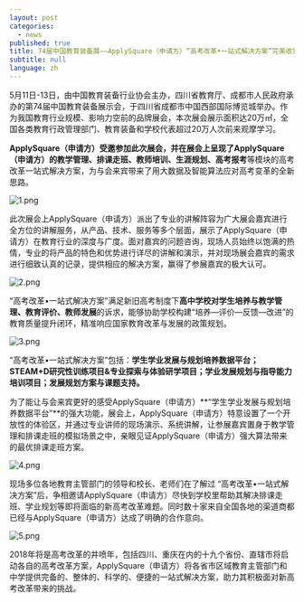 ```yaml
---
layout: post
categories:
  - news
published: true
title: 74届中国教育装备展——ApplySquare（申请方）“高考改革•一站式解决方案”完美收官
subtitle: null
language: zh
---
```


5月11日-13日，由中国教育装备行业协会主办，四川省教育厅、成都市人民政府承办的第74届中国教育装备展示会，于四川省成都市中国西部国际博览城举办。作为我国教育行业规模、影响力空前的品牌展会，本次展会展示面积达20万㎡，全国各类教育行政管理部门、教育装备和学校代表超过20万人次前来观摩学习。

**ApplySquare（申请方）**受邀参加此次展会，并在展会上呈现了ApplySquare（申请方）的**教学管理、排课走班、教师培训、生涯规划、高考报考**等模块的高考改革一站式解决方案，为与会来宾带来了用大数据及智能算法应对高考变革的全新思路。

![1.png]({{site.baseurl}}/image/1.png)

此次展会上ApplySquare（申请方）派出了专业的讲解阵容为广大展会嘉宾进行全方位的讲解服务，从产品、技术、服务等多个层面，展示了ApplySquare（申请方）在教育行业的深度与广度。面对嘉宾的问题咨询，现场人员始终以饱满的热情，专业的将产品的特色和优势进行详尽的讲解和演示，并对现场展会嘉宾的需求进行细致认真的记录，提供相应的解决方案，赢得了参展嘉宾的极大认可。

![2.png]({{site.baseurl}}/image/2.png)

“高考改革•一站式解决方案”满足新旧高考制度下**高中学校对学生培养与教学管理、教育评价、教师发展**的诉求，能够协助学校构建“培养—评价—反馈—改进”的教育质量提升闭环，精准响应国家教育改革与发展的政策规划。

![3.png]({{site.baseurl}}/image/3.png)

“高考改革•一站式解决方案”包括：**学生学业发展与规划培养数据平台；STEAM+D研究性训练项目&专业探索与体验研学项目；学业发展规划与指导能力培训项目；发展规划方案与课题支持。**

为了能让与会来宾更好的感受ApplySquare（申请方）**“学生学业发展与规划培养数据平台”**的强大功能，展会上，ApplySquare（申请方）特意设置了一个开放性的体验区，并通过专业讲师的现场演示、系统讲解，让参展嘉宾置身于教学管理和排课走班的模拟场景之中，亲眼见证ApplySquare（申请方）强大算法带来的最优排课走班方案。

![4.png]({{site.baseurl}}/image/4.png)

现场多位各地教育主管部门的领导和校长、老师们在了解过 “高考改革•一站式解决方案”后，争相邀请ApplySquare（申请方）尽快到学校里帮助其解决排课走班、学业规划等即将面临的新高考改革难题。同时数十家来自全国各地的渠道商都已经与ApplySquare（申请方）达成了明确的合作意向。

![5.png]({{site.baseurl}}/image/5.png)

2018年将是高考改革的井喷年，包括四川、重庆在内的十九个省份、直辖市将启动各自的高考改革方案，ApplySquare（申请方）将各省市区域教育主管部门和中学提供完备的、整体的、科学的、便捷的一站式解决方案，助力其积极面对新高考改革带来的挑战。
